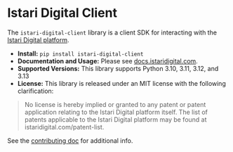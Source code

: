 # Istari Digital Client

The `istari-digital-client` library is a client SDK for interacting with the [Istari Digital platform](www.istaridigital.com).

- **Install:** `pip install istari-digital-client`
- **Documentation and Usage:** Please see [docs.istaridigital.com](docs.istaridigital.com).
- **Supported Versions:** This library supports Python 3.10, 3.11, 3.12, and 3.13
- **License:** This library is released under an MIT license with the following clarification:

> No license is hereby implied or granted to any patent or patent application relating to the Istari Digital platform itself. The list of patents applicable to the Istari Digital platform may be found at istaridigital.com/patent-list.

See the [contributing doc](./CONTRIBUTING.md) for additional info.
